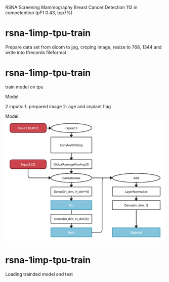 RSNA Screening Mammography Breast Cancer Detection
112  in competention (pF1 0.43, top7%)

<h1>rsna-1imp-tpu-train</h1>
Prepare data set from dicom to jpg, croping image, resize to 768, 1344 and write into tfrecords fileformat

<h1>rsna-1imp-tpu-train</h1>
train model on tpu

Model:

2 inputs:
    1: prepared image
    2: age and implant flag

Model:
<img src='https://github.com/drnechaev/Kaggle_rsna_breast_2023/blob/main/Model.png' alt='model'/>
                                                     
<h1>rsna-1imp-tpu-train</h1>
Loading trainded model and test
